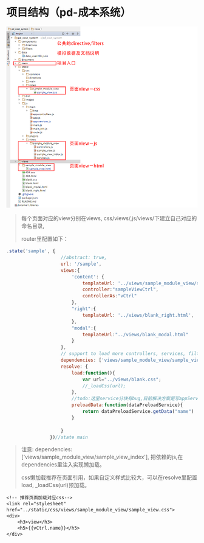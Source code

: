 # 项目结构（pd-成本系统）

![](/assets/pd_files.png)

> 每个页面对应的view分别在views, css/views/,js/views/下建立自己对应的命名目录,
>
> router里配置如下：

```javascript
.state('sample', {
                    //abstract: true,
                    url: '/sample',
                    views:{
                        'content': {
                            templateUrl: '../views/sample_module_view/sample_view.html',
                            controller:"sampleViewCtrl",
                            controllerAs:"vCtrl"
                        },
                        "right":{
                            templateUrl: '../views/blank_right.html',
                        },
                        "modal":{
                            templateUrl:"../views/blank_modal.html"
                        }
                    },
                    // support to load more controllers, services, filters, ...
                    dependencies: ['views/sample_module_view/sample_view_index'],
                    resolve: {
                        load:function(){
                            var url="../views/blank.css";
                            //_loadCss(url);
                        },
                        //todo:这里service分块有bug,目前解决方案是写appServies下的公共模块，实现渲染前加载
                        preloadData:function(dataPreloadService){
                            return dataPreloadService.getData("name")
                        }

                    }
                })//state main
```

> 注意: dependencies: \['views/sample\_module\_view/sample\_view\_index'\], 把依赖的js,在dependencies里注入实现懒加载。
>
> css懒加载推荐在页面引用，如果自定义样式比较大，可以在resolve里配置load, \_loadCss\(url\)预加载。

```
<!-- 推荐页面加载对应css-->
<link rel="stylesheet" href="../static/css/views/sample_module_view/sample_view.css">
<div>
    <h3>view</h3>
    <h5>{{vCtrl.name}}</h5>
</div>
```










































